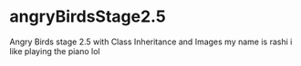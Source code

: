 # angryBirdsStage2.5
Angry Birds stage 2.5 with Class Inheritance and Images
my name is rashi
i like playing the piano
lol